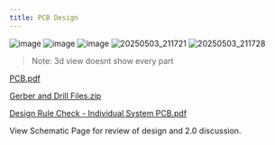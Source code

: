 ```yaml
---
title: PCB Design
---
```


![image](https://github.com/user-attachments/assets/3e71a171-ccc4-4d0e-94b9-631dd3feb65e)
![image](https://github.com/user-attachments/assets/fd700469-b0fb-488d-9588-d9bdd19b883f)
![image](https://github.com/user-attachments/assets/ac26c864-e75c-46b0-abd9-34fe2385089a)
![20250503_211721](https://github.com/user-attachments/assets/e58780b7-122e-40aa-8d5c-c7848de9551c)
![20250503_211728](https://github.com/user-attachments/assets/8b4c42ec-3830-4dda-80d4-53a09f9bdf4b)

>Note: 3d view doesnt show every part

[PCB.pdf](https://github.com/user-attachments/files/19598931/Individual.System.PCB.pdf)

[Gerber and Drill Files.zip](https://github.com/user-attachments/files/19598946/Project.Outputs.for.Individual.System.Design.zip)

[Design Rule Check - Individual System PCB.pdf](https://github.com/user-attachments/files/19132562/Design.Rule.Check.-.Individual.System.PCB.pdf)

View Schematic Page for review of design and 2.0 discussion.
